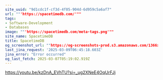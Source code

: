 ```yaml
---
site_uuid: "9d1cdc1f-cf3d-4f05-904d-6d959c5a6af7"
url: ""'https://spacetimedb.com/'""
tags:
- Software-Development
- Databases
image: ""'https://spacetimedb.com/meta-tags.png'""
site_name: SpacetimeDB
title: SpacetimeDB
og_screenshot_url: ""https://og-screenshots-prod.s3.amazonaws.com/1366x768/80/false/2f3f9513cb7d4318ba57c786af7c7eb4e7d2595ec91daa0cd3f35509b07a04b9.jpeg""
last_jina_request: '2025-03-09T06:45:18.603Z'
jina_error: "Error occurred"
og_last_fetch: 2025-03-07T05:19:02.919Z
---
```


https://youtu.be/kzDnA_EVhTU?si=_ug2XNeE4OqUrFJj
